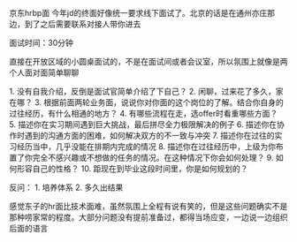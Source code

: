 京东hrbp面
今年jd的终面好像统一要求线下面试了。北京的话是在通州亦庄那边，到了之后需要联系对接人带你进去
	
面试时间：30分钟
	
直接在开放区域的小圆桌面试的，不是在面试间或者会议室，所以氛围上就像是两个人面对面简单聊聊
	
1. 没有自我介绍，反倒是面试官简单介绍了下自己？
2. 闲聊，过来花了多久，家在哪？
3. 根据前面两轮业务面，说说你对你面的这个岗位的了解。结合你自身的过往经历，有什么相通的地方？
4. 有哪些流程在走，选offer时看重哪些方面？
5. 描述你在实习期间遇到巨大挑战，最后拼尽全力极限解决的例子
6. 描述你在协作时遇到的沟通方面的困难，如何解决双方的不一致与冲突
7. 描述你在过往的实习经历当中，几乎没能在排期内完成的情况
8. 描述你在过往经历中，上级为你布置了你完全不感兴趣或不想做的任务的情况。在这种情况下你会如何处理？
9. 如何形容自己的性格？
10. 距现在到毕业这段时间里，你是如何规划的？
	
反问：
1. 培养体系
2. 多久出结果
	
感觉东子的hr面比技术面难，虽然氛围上全程有说有笑的，但是这些问题确实不是那种唠家常的程度。大部分问题没有提前准备过，都得当场应变，一边说一边组织后面的语言